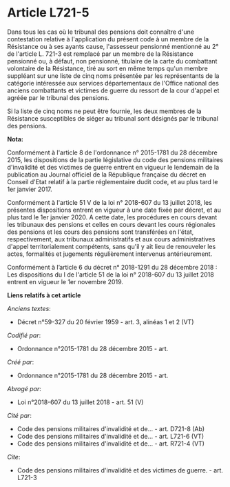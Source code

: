 # Article L721-5

Dans tous les cas où le tribunal des pensions doit connaître d'une contestation relative à l'application du présent code à un
membre de la Résistance ou à ses ayants cause, l'assesseur pensionné mentionné au 2° de l'article L. 721-3 est remplacé par
un membre de la Résistance pensionné ou, à défaut, non pensionné, titulaire de la carte du combattant volontaire de la
Résistance, tiré au sort en même temps qu'un membre suppléant sur une liste de cinq noms présentée par les représentants de
la catégorie intéressée aux services départementaux de l'Office national des anciens combattants et victimes de guerre du
ressort de la cour d'appel et agréée par le tribunal des pensions.

Si la liste de cinq noms ne peut être fournie, les deux membres de la Résistance susceptibles de siéger au tribunal sont
désignés par le tribunal des pensions.

**Nota:**

Conformément à l'article 8 de l'ordonnance n° 2015-1781 du 28 décembre 2015, les dispositions de la partie législative du
code des pensions militaires d'invalidité et des victimes de guerre entrent en vigueur le lendemain de la publication au
Journal officiel de la République française du décret en Conseil d'Etat relatif à la partie réglementaire dudit code, et au
plus tard le 1er janvier 2017.

Conformément à l'article 51 V de la loi n° 2018-607 du 13 juillet 2018, les présentes dispositions entrent en vigueur à une
date fixée par décret, et au plus tard le 1er janvier 2020. A cette date, les procédures en cours devant les tribunaux des
pensions et celles en cours devant les cours régionales des pensions et les cours des pensions sont transférées en l'état,
respectivement, aux tribunaux administratifs et aux cours administratives d'appel territorialement compétents, sans qu'il y
ait lieu de renouveler les actes, formalités et jugements régulièrement intervenus antérieurement.

Conformément à l’article 6 du décret n° 2018-1291 du 28 décembre 2018 : Les dispositions du I de l'article 51 de la loi n°
2018-607 du 13 juillet 2018 entrent en vigueur le 1er novembre 2019.

**Liens relatifs à cet article**

_Anciens textes_:

  - Décret n°59-327 du 20 février 1959 - art. 3, alinéas 1 et 2 (VT)

_Codifié par_:

  - Ordonnance n°2015-1781 du 28 décembre 2015 - art.

_Créé par_:

  - Ordonnance n°2015-1781 du 28 décembre 2015 - art.

_Abrogé par_:

  - Loi n°2018-607 du 13 juillet 2018 - art. 51 (V)

_Cité par_:

  - Code des pensions militaires d'invalidité et de... - art. D721-8 (Ab)
  - Code des pensions militaires d'invalidité et de... - art. L721-6 (VT)
  - Code des pensions militaires d'invalidité et de... - art. R721-4 (VT)

_Cite_:

  - Code des pensions militaires d'invalidité et des victimes de guerre. - art. L721-3

